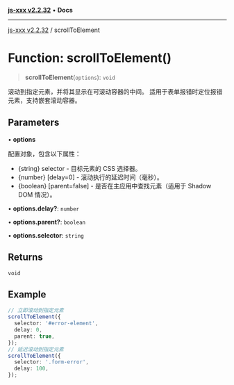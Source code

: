[**js-xxx v2.2.32**](../README.md) • **Docs**

***

[js-xxx v2.2.32](../README.md) / scrollToElement

# Function: scrollToElement()

> **scrollToElement**(`options`): `void`

滚动到指定元素，并将其显示在可滚动容器的中间。
适用于表单报错时定位报错元素，支持嵌套滚动容器。

## Parameters

• **options**

配置对象，包含以下属性：
  - {string} selector - 目标元素的 CSS 选择器。
  - {number} [delay=0] - 滚动执行的延迟时间（毫秒）。
  - {boolean} [parent=false] - 是否在主应用中查找元素（适用于 Shadow DOM 情况）。

• **options.delay?**: `number`

• **options.parent?**: `boolean`

• **options.selector**: `string`

## Returns

`void`

## Example

```ts
// 立即滚动到指定元素
scrollToElement({
  selector: '#error-element',
  delay: 0,
  parent: true,
});
// 延迟滚动到指定元素
scrollToElement({
  selector: '.form-error',
  delay: 100,
});
```
